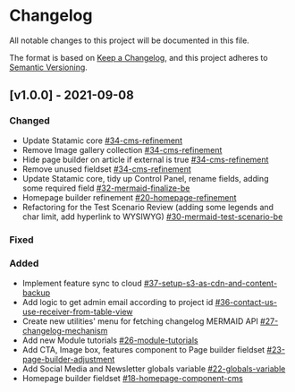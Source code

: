
# Changelog
All notable changes to this project will be documented in this file.

The format is based on [Keep a Changelog](https://keepachangelog.com/en/1.0.0/),
and this project adheres to [Semantic Versioning](https://semver.org/spec/v2.0.0.html).

## [v1.0.0] - 2021-09-08

### Changed
- Update Statamic core [#34-cms-refinement](https://gitlab.com/catalyzecommunications/wcs-mermaid/-/issues/34)
- Remove Image gallery collection [#34-cms-refinement](https://gitlab.com/catalyzecommunications/wcs-mermaid/-/issues/34)
- Hide page builder on article if external is true [#34-cms-refinement](https://gitlab.com/catalyzecommunications/wcs-mermaid/-/issues/34)
- Remove unused fieldset [#34-cms-refinement](https://gitlab.com/catalyzecommunications/wcs-mermaid/-/issues/34)
- Update Statamic core, tidy up Control Panel, rename fields, adding some required field [#32-mermaid-finalize-be](https://gitlab.com/catalyzecommunications/wcs-mermaid/-/issues/32)
- Homepage builder refinement [#20-homepage-refinement](https://gitlab.com/catalyzecommunications/wcs-mermaid/-/issues/20)
- Refactoring for the Test Scenario Review (adding some legends and char limit, add hyperlink to WYSIWYG) [#30-mermaid-test-scenario-be](https://gitlab.com/catalyzecommunications/wcs-mermaid/-/issues/30)

### Fixed


### Added
- Implement feature sync to cloud [#37-setup-s3-as-cdn-and-content-backup](https://gitlab.com/catalyzecommunications/wcs-mermaid/-/issues/37)
- Add logic to get admin email according to project id [#36-contact-us-use-receiver-from-table-view](https://gitlab.com/catalyzecommunications/wcs-mermaid/-/issues/36)
- Create new utilities' menu for fetching changelog MERMAID API [#27-changelog-mechanism](https://gitlab.com/catalyzecommunications/wcs-mermaid/-/issues/27)
- Add new Module tutorials [#26-module-tutorials](https://gitlab.com/catalyzecommunications/wcs-mermaid/-/issues/26)
- Add CTA, Image box, features component to Page builder fieldset [#23-page-builder-adjustment](https://gitlab.com/catalyzecommunications/wcs-mermaid/-/issues/23)
- Add Social Media and Newsletter globals variable [#22-globals-variable](https://gitlab.com/catalyzecommunications/wcs-mermaid/-/issues/22)
- Homepage builder fieldset [#18-homepage-component-cms](https://gitlab.com/catalyzecommunications/wcs-mermaid/-/issues/18)

